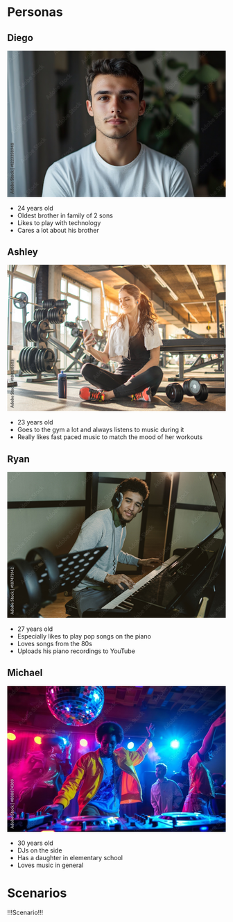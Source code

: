 # Personas

## Diego
![Diego](./persona-images/diego.png)
 - 24 years old
 - Oldest brother in family of 2 sons
 - Likes to play with technology
 - Cares a lot about his brother

## Ashley
![Ashley](./persona-images/ashley.png)
- 23 years old
- Goes to the gym a lot and always listens to music during it
- Really likes fast paced music to match the mood of her workouts

## Ryan
![Ryan](./persona-images/ryan.png)
- 27 years old
- Especially likes to play pop songs on the piano
- Loves songs from the 80s
- Uploads his piano recordings to YouTube

## Michael
![Michael](./persona-images/michael.png)
- 30 years old
- DJs on the side
- Has a daughter in elementary school
- Loves music in general

# Scenarios

!!!Scenario!!!
